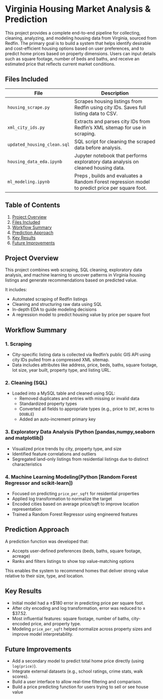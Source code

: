 # Virginia Housing Market Analysis & Prediction

This project provides a complete end-to-end pipeline for collecting, cleaning, analyzing, and modeling housing data from Virginia, sourced from Redfin. The primary goal is to build a system that helps identify desirable and cost-efficient housing options based on user preferences, and to predict home prices based on property dimensions. Users can input details such as square footage, number of beds and baths, and receive an estimated price that reflects current market conditions.


## Files Included

| File                        | Description                                                                                     |
| --------------------------- | ----------------------------------------------------------------------------------------------- |
| `housing_scrape.py`         | Scrapes housing listings from Redfin using city IDs. Saves full listing data to CSV.            |
| `xml_city_ids.py`           | Extracts and parses city IDs from Redfin’s XML sitemap for use in scraping.                     |
| `updated_housing_clean.sql` | SQL script for cleaning the scraped data before analysis.                                       |
| `housing_data_eda.ipynb`    | Jupyter notebook that performs exploratory data analysis on cleaned housing data.               |
| `ml_modeling.ipynb`         | Preps , builds and evaluates a Random Forest regression model to predict price per square foot. |


## Table of Contents

1. [Project Overview](#project-overview)  
2. [Files Included](#files-included)  
3. [Workflow Summary](#workflow-summary)  
4. [Prediction Approach](#prediction-approach)  
5. [Key Results](#key-results)  
6. [Future Improvements](#future-improvements)

## Project Overview

This project combines web scraping, SQL cleaning, exploratory data analysis, and machine learning to uncover patterns in Virginia housing listings and generate recommendations based on predicted value. 

It includes:

- Automated scraping of Redfin listings 
- Cleaning and structuring raw data using SQL
- In-depth EDA to guide modeling decisions
- A regression model to predict housing value by price per square foot


## Workflow Summary

### 1. Scraping

- City-specific listing data is collected via Redfin’s public GIS API using city IDs pulled from a compressed XML sitemap.
- Data includes attributes like address, price, beds, baths, square footage, lot size, year built, property type, and listing URL.

### 2. Cleaning (SQL)

- Loaded into a MySQL table and cleaned using SQL:
  - Removed duplicates and entries with missing or invalid data
  - Standardized property types
  - Converted all fields to appropriate types (e.g., price to `INT`, acres to `DOUBLE`)
  - Added an auto-increment primary key

### 3. Exploratory Data Analysis (Python [pandas,numpy,seaborn and matplotlib])

- Visualized price trends by city, property type, and size
- Identified feature correlations and outliers
- Segregated land-only listings from residential listings due to distinct characteristics

### 4. Machine Learning Modeling(Python [Random Forest Regressor and scikit-learn])

- Focused on predicting `price_per_sqft` for residential properties
- Applied log transformation to normalize the target
- Encoded cities based on average price/sqft to improve location representation
- Trained a Random Forest Regressor using engineered features

## Prediction Approach

A prediction function was developed that:

- Accepts user-defined preferences (beds, baths, square footage, acreage)
- Ranks and filters listings to show top value-matching options

This enables the system to recommend homes that deliver strong value relative to their size, type, and location.

## Key Results

- Initial model had a ±$180 error in predicting price per square foot.
- After city encoding and log transformation, error was reduced to ±$37.52.
- Most influential features: square footage, number of baths, city-encoded price, and property type.
- Modeling `price_per_sqft` helped normalize across property sizes and improve model interpretability.

## Future Improvements

- Add a secondary model to predict total home price directly (using `log(price)`).
- Integrate external datasets (e.g., school ratings, crime stats, walk scores).
- Build a user interface to allow real-time filtering and comparison.
- Build a price predicting function for users trying to sell or see house value


